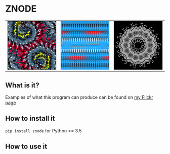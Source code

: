 # ZNODE

<table>
<tr>
<td><img src="https://raw.githubusercontent.com/zmic/cirkel/master/generated/example1.jpg" width=270px></td>
<td><img src="https://raw.githubusercontent.com/zmic/cirkel/master/generated/example2.jpg" width=270px></td>
<td><img src="https://raw.githubusercontent.com/zmic/cirkel/master/generated/example3.jpg" width=270px></td>
</tr>
</table>

## What is it?

Examples of what this program can produce can be found on 
[my Flickr page](https://www.flickr.com/photos/66348526@N00/albums/72157665578003511)

## How to install it

`pip install znode` for Python >= 3.5


## How to  use it

